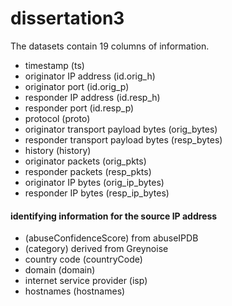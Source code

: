 # dissertation3

The datasets contain 19 columns of information.

- timestamp (ts)
- originator IP address (id.orig_h)
- originator port (id.orig_p)
- responder IP address (id.resp_h)
- responder port (id.resp_p)
- protocol (proto)
- originator transport payload bytes (orig_bytes)
- responder transport payload bytes (resp_bytes)
- history (history)
- originator packets (orig_pkts)
- responder packets (resp_pkts)
- originator IP bytes (orig_ip_bytes)
- responder IP bytes (resp_ip_bytes)
#### identifying information for the source IP address
- (abuseConfidenceScore) from abuseIPDB
- (category) derived from Greynoise
- country code (countryCode)
- domain (domain)
- internet service provider (isp)
- hostnames (hostnames)
